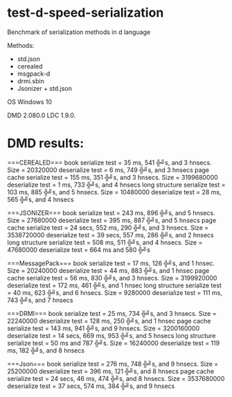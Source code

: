 # test-d-speed-serialization
Benchmark of serialization methods in d language

Methods:
- std.json
- cerealed
- msgpack-d
- drmi.sbin
- Jsonizer + std.json

OS Windows 10

DMD 2.080.0
LDC 1.9.0.

# DMD results:
  
===CEREALED===
book
serialize test = 35 ms, 541 ╬╝s, and 3 hnsecs. Size = 20320000
deserialize test = 6 ms, 749 ╬╝s, and 3 hnsecs
page cache
serialize test = 155 ms, 351 ╬╝s, and 3 hnsecs. Size = 3199680000
deserialize test = 1 ms, 733 ╬╝s, and 4 hnsecs
long structure
serialize test = 103 ms, 885 ╬╝s, and 5 hnsecs. Size = 10480000
deserialize test = 28 ms, 565 ╬╝s, and 4 hnsecs

===JSONIZER===
book
serialize test = 243 ms, 896 ╬╝s, and 5 hnsecs. Size = 27680000
deserialize test = 395 ms, 887 ╬╝s, and 5 hnsecs
page cache
serialize test = 24 secs, 552 ms, 290 ╬╝s, and 3 hnsecs. Size = 3538720000
deserialize test = 39 secs, 557 ms, 286 ╬╝s, and 2 hnsecs
long structure
serialize test = 508 ms, 511 ╬╝s, and 4 hnsecs. Size = 47680000
deserialize test = 664 ms and 580 ╬╝s

===MessagePack===
book
serialize test = 17 ms, 126 ╬╝s, and 1 hnsec. Size = 20240000
deserialize test = 44 ms, 883 ╬╝s, and 1 hnsec
page cache
serialize test = 56 ms, 830 ╬╝s, and 3 hnsecs. Size = 3199920000
deserialize test = 172 ms, 461 ╬╝s, and 1 hnsec
long structure
serialize test = 40 ms, 623 ╬╝s, and 6 hnsecs. Size = 9280000
deserialize test = 111 ms, 743 ╬╝s, and 7 hnsecs

===DRMI===
book
serialize test = 25 ms, 734 ╬╝s, and 3 hnsecs. Size = 22240000
deserialize test = 128 ms, 250 ╬╝s, and 1 hnsec
page cache
serialize test = 143 ms, 941 ╬╝s, and 9 hnsecs. Size = 3200160000
deserialize test = 14 secs, 669 ms, 953 ╬╝s, and 5 hnsecs
long structure
serialize test = 50 ms and 787 ╬╝s. Size = 16240000
deserialize test = 119 ms, 182 ╬╝s, and 8 hnsecs

===Json===
book
serialize test = 276 ms, 748 ╬╝s, and 9 hnsecs. Size = 25200000
deserialize test = 396 ms, 121 ╬╝s, and 8 hnsecs
page cache
serialize test = 24 secs, 46 ms, 474 ╬╝s, and 8 hnsecs. Size = 3537680000
deserialize test = 37 secs, 574 ms, 384 ╬╝s, and 9 hnsecs
